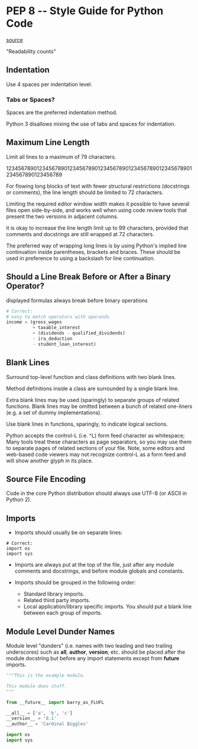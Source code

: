 # PEP 8 -- Style Guide for Python Code 
[source](https://www.python.org/dev/peps/pep-0008/)

"Readability counts"
## Indentation
Use 4 spaces per indentation level.

### Tabs or Spaces?
Spaces are the preferred indentation method.

Python 3 disallows mixing the use of tabs and spaces for indentation.

## Maximum Line Length
Limit all lines to a maximum of 79 characters.

1234567890123456789012345678901234567890123456789012345678901234567890123456789

For flowing long blocks of text with fewer structural restrictions (docstrings or comments), the line length should be limited to 72 characters.

Limiting the required editor window width makes it possible to have several files open side-by-side, and works well when using code review tools that present the two versions in adjacent columns.

 it is okay to increase the line length limit up to 99 characters, provided that comments and docstrings are still wrapped at 72 characters.

The preferred way of wrapping long lines is by using Python's implied line continuation inside parentheses, brackets and braces. These should be used in preference to using a backslash for line continuation.


## Should a Line Break Before or After a Binary Operator?
 displayed formulas always break before binary operations
```python
# Correct:
# easy to match operators with operands
income = (gross_wages
          + taxable_interest
          + (dividends - qualified_dividends)
          - ira_deduction
          - student_loan_interest)
```

## Blank Lines
Surround top-level function and class definitions with two blank lines.

Method definitions inside a class are surrounded by a single blank line.

Extra blank lines may be used (sparingly) to separate groups of related functions. 
Blank lines may be omitted between a bunch of related one-liners (e.g. a set of dummy implementations).

Use blank lines in functions, sparingly, to indicate logical sections.

Python accepts the control-L (i.e. ^L) form feed character as whitespace; 
Many tools treat these characters as page separators, 
so you may use them to separate pages of related sections of your file. 
Note, some editors and web-based code viewers may not recognize control-L 
as a form feed and will show another glyph in its place.

## Source File Encoding

Code in the core Python distribution should always use UTF-8 (or ASCII in Python 2).

## Imports
- Imports should usually be on separate lines:
```pyhton
# Correct:
import os
import sys
```
- Imports are always put at the top of the file, just after any module comments and docstrings, and before module globals and constants.
- Imports should be grouped in the following order:

  - Standard library imports.
  - Related third party imports.
  - Local application/library specific imports.
You should put a blank line between each group of imports.

## Module Level Dunder Names
Module level "dunders" (i.e. names with two leading and two trailing underscores) such as __all__, __author__, __version__, etc. 
should be placed after the module docstring but before any import statements except from __future__ imports. 

```python
"""This is the example module.

This module does stuff.
"""

from __future__ import barry_as_FLUFL

__all__ = ['a', 'b', 'c']
__version__ = '0.1'
__author__ = 'Cardinal Biggles'

import os
import sys
```
